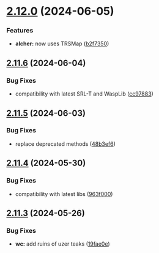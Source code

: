 # [2.12.0](https://github.com/Torwent/wasp-free/compare/v2.11.6...v2.12.0) (2024-06-05)


### Features

* **alcher:** now uses TRSMap ([b2f7350](https://github.com/Torwent/wasp-free/commit/b2f73507882cdf4a970ab1bce8256e92c53b5880))



## [2.11.6](https://github.com/Torwent/wasp-free/compare/v2.11.5...v2.11.6) (2024-06-04)


### Bug Fixes

* compatibility with latest SRL-T and WaspLib ([cc97883](https://github.com/Torwent/wasp-free/commit/cc978838360299a07ddade9e7f13650c7d3f0838))



## [2.11.5](https://github.com/Torwent/wasp-free/compare/v2.11.4...v2.11.5) (2024-06-03)


### Bug Fixes

* replace deprecated methods ([48b3ef6](https://github.com/Torwent/wasp-free/commit/48b3ef6e3b074511c482f0fe5566807926da0614))



## [2.11.4](https://github.com/Torwent/wasp-free/compare/v2.11.3...v2.11.4) (2024-05-30)


### Bug Fixes

* compatibility with latest libs ([963f000](https://github.com/Torwent/wasp-free/commit/963f000811dc55fe568712be9397c132427b59bb))



## [2.11.3](https://github.com/Torwent/wasp-free/compare/v2.11.2...v2.11.3) (2024-05-26)


### Bug Fixes

* **wc:** add ruins of uzer teaks ([19fae0e](https://github.com/Torwent/wasp-free/commit/19fae0ed9da9767c047eb759e9081320976db599))



